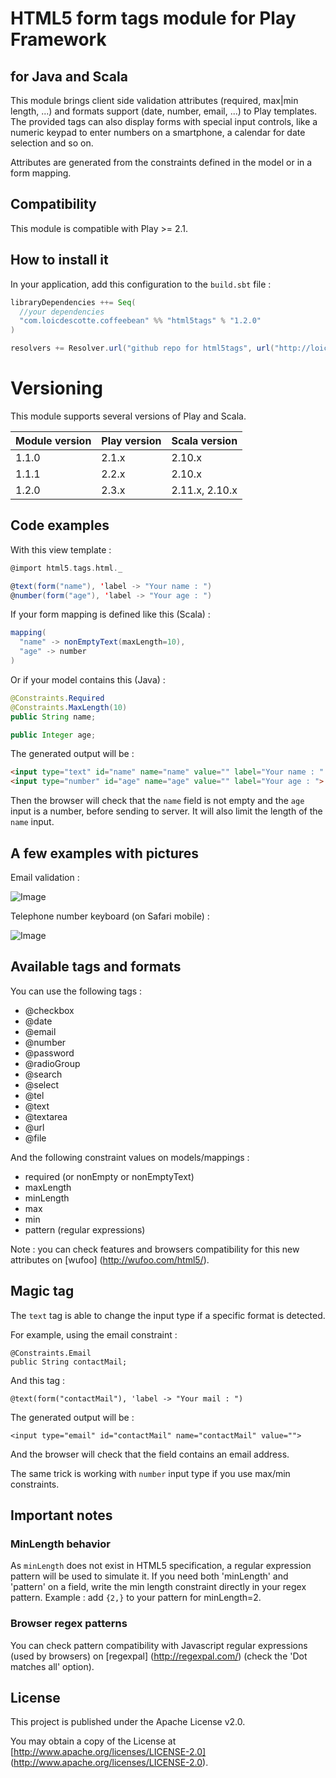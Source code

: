 # HTML5 form tags module for Play Framework
## for Java and Scala

This module brings client side validation attributes (required, max|min length, ...) and formats support (date, number, email, ...) to Play templates.
The provided tags can also display forms with special input controls, like a numeric keypad to enter numbers on a smartphone, a calendar for date selection and so on.

Attributes are generated from the constraints defined in the model or in a form mapping. 

## Compatibility

This module is compatible with Play >= 2.1.

## How to install it

In your application, add this configuration to the `build.sbt` file :

```scala
libraryDependencies ++= Seq(
  //your dependencies
  "com.loicdescotte.coffeebean" %% "html5tags" % "1.2.0"
)

resolvers += Resolver.url("github repo for html5tags", url("http://loicdescotte.github.io/Play2-HTML5Tags/releases/"))(Resolver.ivyStylePatterns)
```

# Versioning

This module supports several versions of Play and Scala.

| Module version      | Play version       | Scala version         |
|---------------------|--------------------|-----------------------|
| 1.1.0               | 2.1.x              | 2.10.x                |
| 1.1.1               | 2.2.x              | 2.10.x                |
| 1.2.0               | 2.3.x              | 2.11.x, 2.10.x        |

## Code examples

With this view template : 

```scala
@import html5.tags.html._

@text(form("name"), 'label -> "Your name : ")
@number(form("age"), 'label -> "Your age : ") 
```

If your form mapping is defined like this (Scala) :

```scala
mapping(          
  "name" -> nonEmptyText(maxLength=10),
  "age" -> number
)
```

Or if your model contains this (Java) :

```java
@Constraints.Required
@Constraints.MaxLength(10)
public String name;

public Integer age;
```
 
The generated output will be : 
 
```html 
<input type="text" id="name" name="name" value="" label="Your name : " required maxlength="10">
<input type="number" id="age" name="age" value="" label="Your age : ">
```
    
Then the browser will check that the `name` field is not empty and the `age` input is a number, before sending to server. 
It will also limit the length of the `name` input.

## A few examples with pictures

Email validation :

![Image](http://wufoo.com/html5/images/email-supported-firefox4b12.png)

Telephone number keyboard (on Safari mobile) :

![Image](http://wufoo.com/html5/images/tel-mobsafari-supported.png)

## Available tags and formats

You can use the following tags : 

 * @checkbox
 * @date
 * @email
 * @number
 * @password
 * @radioGroup
 * @search
 * @select
 * @tel
 * @text
 * @textarea
 * @url
 * @file

And the following constraint values on models/mappings :

 * required (or nonEmpty or nonEmptyText)
 * maxLength
 * minLength
 * max
 * min
 * pattern (regular expressions)

Note : you can check features and browsers compatibility for this new attributes on [wufoo] (http://wufoo.com/html5/).

## Magic tag

The `text` tag is able to change the input type if a specific format is detected.

For example, using the email constraint :

    @Constraints.Email
    public String contactMail;
     
And this tag :
  
    @text(form("contactMail"), 'label -> "Your mail : ")

The generated output will be :

    <input type="email" id="contactMail" name="contactMail" value="">

And the browser will check that the field contains an email address.

The same trick is working with `number` input type if you use max/min constraints.

## Important notes
  
### MinLength behavior

As `minLength` does not exist in HTML5 specification, a regular expression pattern will be used to simulate it. 
If you need both 'minLength' and 'pattern' on a field, write the min length constraint directly in your regex pattern. Example : add `{2,}` to your pattern for minLength=2.

### Browser regex patterns

You can check pattern compatibility with Javascript regular expressions (used by browsers) on [regexpal] (http://regexpal.com/) (check the 'Dot matches all' option).

## License

This project is published under the Apache License v2.0.

You may obtain a copy of the License at [http://www.apache.org/licenses/LICENSE-2.0] (http://www.apache.org/licenses/LICENSE-2.0).
